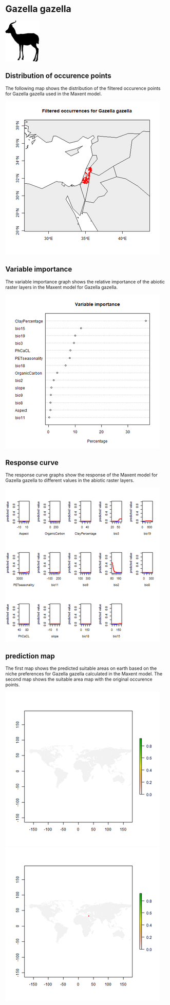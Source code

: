 # Gazella gazella 

![](image_taxa.png) 

## Distribution of occurence points 
The following map shows the distribution of the filtered occurence points for Gazella gazella used in the Maxent model. 

![](occurrences.png)
    
## Variable importance 
The variable importance graph shows the relative importance of the abiotic raster layers in the  Maxent model for Gazella gazella. 

![](valid_maxent_variable_importance.png)
    
## Response curve 
The response curve graphs show the response of the Maxent model for Gazella gazella to different values in the abiotic raster layers. 

![](valid_maxent_response_curve.png)
    
## prediction map 
The first map shows the predicted suitable areas on earth based on the niche preferences for Gazella gazella calculated in the Maxent model. The second map shows the suitable area map with the original occurence points.

![](prediction_map.png)
![](prediction_occurence_map.png)
    
